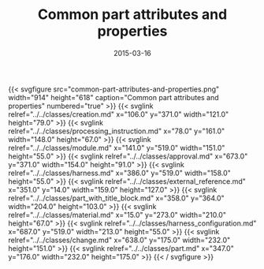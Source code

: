 ﻿---
title: Common part attributes and properties
toc: false
type: specs
layout: diagram
date: "2015-03-16"
draft: false
specification: KBL
version: 2.4
documentType: "Recommendation"
elementType: Diagram
classes:
  - Creation
  - Processing_instruction
  - Module
  - Approval
  - Harness
  - External_reference
  - Part_with_title_block
  - Material
  - Harness_configuration
  - Change
  - Part
menu:
  KBL-2.4:    
    parent: presentation
    identifier: presentation/common-part-attributes-and-properties
    weight: 1002 

# Prev/next pager order (if `docs_section_pager` enabled in `params.toml`)
weight: 1002
---
{{< svgfigure src="common-part-attributes-and-properties.png" width="914" height="618" caption="Common part attributes and properties" numbered="true" >}}
  {{< svglink relref="../../classes/creation.md" x="106.0" y="371.0" width="121.0" height="79.0" >}}
  {{< svglink relref="../../classes/processing_instruction.md" x="78.0" y="161.0" width="148.0" height="67.0" >}}
  {{< svglink relref="../../classes/module.md" x="141.0" y="519.0" width="151.0" height="55.0" >}}
  {{< svglink relref="../../classes/approval.md" x="673.0" y="371.0" width="154.0" height="91.0" >}}
  {{< svglink relref="../../classes/harness.md" x="386.0" y="519.0" width="158.0" height="55.0" >}}
  {{< svglink relref="../../classes/external_reference.md" x="351.0" y="14.0" width="159.0" height="127.0" >}}
  {{< svglink relref="../../classes/part_with_title_block.md" x="358.0" y="364.0" width="204.0" height="103.0" >}}
  {{< svglink relref="../../classes/material.md" x="15.0" y="273.0" width="210.0" height="67.0" >}}
  {{< svglink relref="../../classes/harness_configuration.md" x="687.0" y="519.0" width="213.0" height="55.0" >}}
  {{< svglink relref="../../classes/change.md" x="638.0" y="175.0" width="232.0" height="151.0" >}}
  {{< svglink relref="../../classes/part.md" x="347.0" y="176.0" width="232.0" height="175.0" >}}
{{< / svgfigure >}}
